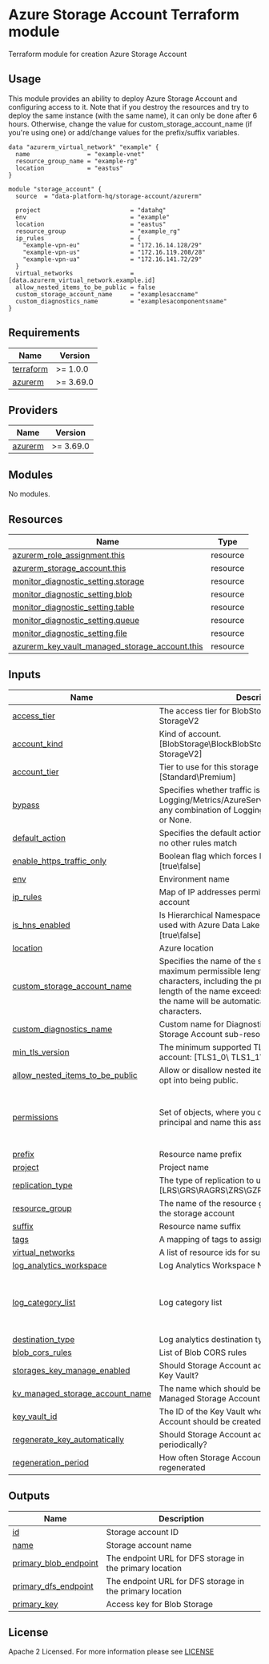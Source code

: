 # Azure Storage Account Terraform module
Terraform module for creation Azure Storage Account

## Usage
This module provides an ability to deploy Azure Storage Account and configuring access to it.
Note that if you destroy the resources and try to deploy the same instance (with the same name), it can only be done after 6 hours. Otherwise, change the value for custom_storage_account_name (if you're using one) or add/change values for the prefix/suffix variables.
```hcl
data "azurerm_virtual_network" "example" {
  name                = "example-vnet"
  resource_group_name = "example-rg"
  location            = "eastus"
}

module "storage_account" {
  source  = "data-platform-hq/storage-account/azurerm"

  project                         = "datahq"
  env                             = "example"
  location                        = "eastus"
  resource_group                  = "example_rg"
  ip_rules                        = {
    "example-vpn-eu"              = "172.16.14.128/29"
    "example-vpn-us"              = "172.16.119.208/28"
    "example-vpn-ua"              = "172.16.141.72/29"
  }
  virtual_networks                = [data.azurerm_virtual_network.example.id]
  allow_nested_items_to_be_public = false
  custom_storage_account_name     = "examplesaccname"
  custom_diagnostics_name         = "examplesacomponentsname"
}
```


<!-- BEGIN_TF_DOCS -->
## Requirements

| Name                                                                      | Version   |
|---------------------------------------------------------------------------|-----------|
| <a name="requirement_terraform"></a> [terraform](#requirement\_terraform) | >= 1.0.0  |
| <a name="requirement_azurerm"></a> [azurerm](#requirement\_azurerm)       | >= 3.69.0 |

## Providers

| Name                                                          | Version   |
|---------------------------------------------------------------|-----------|
| <a name="provider_azurerm"></a> [azurerm](#provider\_azurerm) | >= 3.69.0 |

## Modules

No modules.

## Resources

| Name                                                                                                                                                                | Type     |
|---------------------------------------------------------------------------------------------------------------------------------------------------------------------|----------|
| [azurerm_role_assignment.this](https://registry.terraform.io/providers/hashicorp/azurerm/latest/docs/resources/role_assignment)                                     | resource |
| [azurerm_storage_account.this](https://registry.terraform.io/providers/hashicorp/azurerm/latest/docs/resources/storage_account)                                     | resource |
| [monitor_diagnostic_setting.storage](https://registry.terraform.io/providers/hashicorp/azurerm/latest/docs/resources/monitor_diagnostic_setting)                    | resource |
| [monitor_diagnostic_setting.blob](https://registry.terraform.io/providers/hashicorp/azurerm/latest/docs/resources/monitor_diagnostic_setting)                       | resource |
| [monitor_diagnostic_setting.table](https://registry.terraform.io/providers/hashicorp/azurerm/latest/docs/resources/monitor_diagnostic_setting)                      | resource |
| [monitor_diagnostic_setting.queue](https://registry.terraform.io/providers/hashicorp/azurerm/latest/docs/resources/monitor_diagnostic_setting)                      | resource |
| [monitor_diagnostic_setting.file](https://registry.terraform.io/providers/hashicorp/azurerm/latest/docs/resources/monitor_diagnostic_setting)                       | resource |
| [azurerm_key_vault_managed_storage_account.this](https://registry.terraform.io/providers/hashicorp/azurerm/3.62.1/docs/resources/key_vault_managed_storage_account) | resource |

## Inputs

| Name                                                                                                                                      | Description                                                                                                                                                                                                                                                         | Type                                                                                                                 | Default                                                                             | Required |
|-------------------------------------------------------------------------------------------------------------------------------------------|---------------------------------------------------------------------------------------------------------------------------------------------------------------------------------------------------------------------------------------------------------------------|----------------------------------------------------------------------------------------------------------------------|-------------------------------------------------------------------------------------|:--------:|
| <a name="input_access_tier"></a> [access\_tier](#input\_access\_tier)                                                                     | The access tier for BlobStorage, FileStorage and StorageV2                                                                                                                                                                                                          | `string`                                                                                                             | `"Hot"`                                                                             |    no    |
| <a name="input_account_kind"></a> [account\_kind](#input\_account\_kind)                                                                  | Kind of account. [BlobStorage\BlockBlobStorage\FileStorage\Storage\ StorageV2]                                                                                                                                                                                      | `string`                                                                                                             | `"StorageV2"`                                                                       |    no    |
| <a name="input_account_tier"></a> [account\_tier](#input\_account\_tier)                                                                  | Tier to use for this storage account: [Standard\Premium]                                                                                                                                                                                                            | `string`                                                                                                             | `"Standard"`                                                                        |    no    |
| <a name="input_bypass"></a> [bypass](#input\_bypass)                                                                                      | Specifies whether traffic is bypassed for Logging/Metrics/AzureServices. Valid options are any combination of Logging, Metrics, AzureServices, or None.                                                                                                             | `set(string)`                                                                                                        | <pre>[<br>  "AzureServices"<br>]</pre>                                              |    no    |
| <a name="input_default_action"></a> [default\_action](#input\_default\_action)                                                            | Specifies the default action of allow or deny when no other rules match                                                                                                                                                                                             | `string`                                                                                                             | `"Deny"`                                                                            |    no    |
| <a name="input_enable_https_traffic_only"></a> [enable\_https\_traffic\_only](#input\_enable\_https\_traffic\_only)                       | Boolean flag which forces HTTPS if enabled: [true\false]                                                                                                                                                                                                            | `bool`                                                                                                               | `true`                                                                              |    no    |
| <a name="input_env"></a> [env](#input\_env)                                                                                               | Environment name                                                                                                                                                                                                                                                    | `string`                                                                                                             | n/a                                                                                 |   yes    |
| <a name="input_ip_rules"></a> [ip\_rules](#input\_ip\_rules)                                                                              | Map of IP addresses permitted to access storage account                                                                                                                                                                                                             | `map(string)`                                                                                                        | `null`                                                                              |    no    |
| <a name="input_is_hns_enabled"></a> [is\_hns\_enabled](#input\_is\_hns\_enabled)                                                          | Is Hierarchical Namespace enabled? This can be used with Azure Data Lake Storage Gen 2: [true\false]                                                                                                                                                                | `bool`                                                                                                               | `true`                                                                              |    no    |
| <a name="input_location"></a> [location](#input\_location)                                                                                | Azure location                                                                                                                                                                                                                                                      | `string`                                                                                                             | n/a                                                                                 |   yes    |
| <a name="input_custom_storage_account_name"></a> [custom\_storage\_account\_name](#input\_custom\_storage\_account\_name)                 | Specifies the name of the storage account. The maximum permissible length of the name is 24 characters, including the prefix and suffix. If the total length of the name exceeds the permissible length, the name will be automatically shortened to 24 characters. | `string`                                                                                                             | `null`                                                                              |    no    |
| <a name="input_custom_diagnostics_name"></a> [custom\_diagnostics\_name](#input\_custom\_diagnostics\_name)                               | Custom name for Diagnostic Settings that monitors Storage Account sub-resources                                                                                                                                                                                     | `string`                                                                                                             | `null`                                                                              |    no    |
| <a name="input_min_tls_version"></a> [min\_tls\_version](#input\_min\_tls\_version)                                                       | The minimum supported TLS version for the storage account: [TLS1\_0\ TLS1\_1\ TLS1\_2]                                                                                                                                                                              | `string`                                                                                                             | `"TLS1_2"`                                                                          |    no    |
| <a name="input_allow_nested_items_to_be_public"></a> [allow\_nested\_items\_to\_be\_public](#input\_allow\_nested\_items\_to\_be\_public) | Allow or disallow nested items within this Account to opt into being public.                                                                                                                                                                                        | `bool`                                                                                                               | `true`                                                                              |    no    |
| <a name="input_permissions"></a> [permissions](#input\_permissions)                                                                       | Set of objects, where you can assign role to certain principal and name this assignment.                                                                                                                                                                            | <pre> set(object({ <br>    name      = string <br>    object_id = string <br>    role      = string <br>  })) </pre> | `[]`                                                                                |    no    |
| <a name="input_prefix"></a> [prefix](#input\_prefix)                                                                                      | Resource name prefix                                                                                                                                                                                                                                                | `string`                                                                                                             | `""`                                                                                |    no    |
| <a name="input_project"></a> [project](#input\_project)                                                                                   | Project name                                                                                                                                                                                                                                                        | `string`                                                                                                             | n/a                                                                                 |   yes    |
| <a name="input_replication_type"></a> [replication\_type](#input\_replication\_type)                                                      | The type of replication to use: [LRS\GRS\RAGRS\ZRS\GZRS\RAGZRS]                                                                                                                                                                                                     | `string`                                                                                                             | `"GRS"`                                                                             |    no    |
| <a name="input_resource_group"></a> [resource\_group](#input\_resource\_group)                                                            | The name of the resource group in which to create the storage account                                                                                                                                                                                               | `string`                                                                                                             | n/a                                                                                 |   yes    |
| <a name="input_suffix"></a> [suffix](#input\_suffix)                                                                                      | Resource name suffix                                                                                                                                                                                                                                                | `string`                                                                                                             | `""`                                                                                |    no    |
| <a name="input_tags"></a> [tags](#input\_tags)                                                                                            | A mapping of tags to assign to the resource                                                                                                                                                                                                                         | `map(any)`                                                                                                           | `{}`                                                                                |    no    |
| <a name="input_virtual_networks"></a> [virtual\_networks](#input\_virtual\_networks)                                                      | A list of resource ids for subnets                                                                                                                                                                                                                                  | `list(string)`                                                                                                       | `null`                                                                              |    no    |
| <a name="input_log_analytics_workspace"></a> [log_analytics\_workspace](#input\_log\_analytics\_workspace)                                | Log Analytics Workspace Name to ID map                                                                                                                                                                                                                              | `map(string)`                                                                                                        | `{}`                                                                                |    no    |
| <a name="input_log_category_list"></a> [log\_category\_list](#input\_log\_category_list)                                                  | Log category list                                                                                                                                                                                                                                                   | `list(string)`                                                                                                       | <pre> [ <br> "StorageRead", <br> "StorageWrite", <br> "StorageDelete" <br> ] </pre> |    no    |
| <a name="input_destination_type"></a> [destination\_type](#input\_destination\_type)                                                      | Log analytics destination type                                                                                                                                                                                                                                      | `string`                                                                                                             | `Dedicated`                                                                         |    no    |
| <a name="input_blob_cors_rules"></a> [blob\_cors\_rules](#input\_blob\_cors\_rules)                                                       | List of Blob CORS rules                                                                                                                                                                                                                                             | `list(object({}))`                                                                                                   | `[]`                                                                                |    no    |
| <a name="input_storages_key_manage_enabled"></a> [storages\_key\_manage\_enabled](#input\_storages\_key\_manage\_enabled)                 | Should Storage Account access key be managed by Key Vault?                                                                                                                                                                                                          | `bool`                                                                                                               | `true`                                                                              |    no    |
| <a name="input_kv_managed_storage_account_name"></a> [kv\_managed\_storage\_account\_name](#input\_kv\_managed\_storage\_account\_name)   | The name which should be used for this Key Vault Managed Storage Account                                                                                                                                                                                            | `string`                                                                                                             | `""`                                                                                |    no    |
| <a name="input_key_vault_id"></a> [key\_vault\_id](#input\_key\_vault\_id)                                                                | The ID of the Key Vault where the Managed Storage Account should be created                                                                                                                                                                                         | `string`                                                                                                             | `""`                                                                                |    no    |
| <a name="input_regenerate_key_automatically"></a> [regenerate\_key\_automatically](#input\_regenerate\_key\_automatically)                | Should Storage Account access key be regenerated periodically?                                                                                                                                                                                                      | `bool`                                                                                                               | `true`                                                                              |    no    |
| <a name="input_regeneration_period"></a> [regeneration\_period](#input\_regeneration\_period)                                             | How often Storage Account access key should be regenerated                                                                                                                                                                                                          | `string`                                                                                                             | `"P1D"`                                                                             |    no    |

## Outputs

| Name                                                                                                    | Description                                              |
|---------------------------------------------------------------------------------------------------------|----------------------------------------------------------|
| <a name="output_id"></a> [id](#output\_id)                                                              | Storage account ID                                       |
| <a name="output_name"></a> [name](#output\_name)                                                        | Storage account name                                     |
| <a name="output_primary_blob_endpoint"></a> [primary\_blob\_endpoint](#output\_primary\_blob\_endpoint) | The endpoint URL for DFS storage in the primary location |
| <a name="output_primary_dfs_endpoint"></a> [primary\_dfs\_endpoint](#output\_primary\_dfs\_endpoint)    | The endpoint URL for DFS storage in the primary location |
| <a name="output_primary_key"></a> [primary\_key](#output\_primary\_key)                                 | Access key for Blob Storage                              |
<!-- END_TF_DOCS -->

## License

Apache 2 Licensed. For more information please see [LICENSE](https://github.com/data-platform-hq/terraform-azurerm-storage-account/tree/main/LICENSE)
